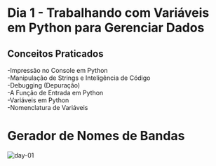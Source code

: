 # Dia 1 - Trabalhando com Variáveis em Python para Gerenciar Dados

## Conceitos Praticados

-Impressão no Console em Python <br/>
-Manipulação de Strings e Inteligência de Código <br/>
-Debugging (Depuração) <br/>
-A Função de Entrada em Python <br/>
-Variáveis em Python <br/>
-Nomenclatura de Variáveis <br/>

# Gerador de Nomes de Bandas

![day-01](https://github.com/EmersonPenelli/100-days-of-code-with-python-gifs/blob/main/Gerador%20de%20Nomes%20de%20Bandas.gif)
